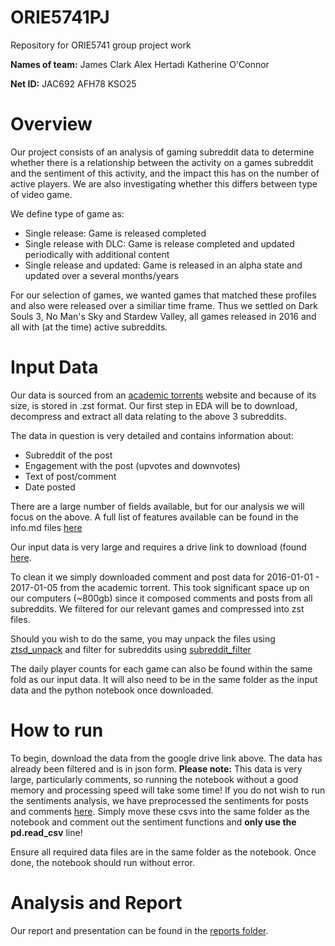 # ORIE5741PJ
Repository for ORIE5741 group project work

**Names of team:**
James Clark
Alex Hertadi
Katherine O'Connor

**Net ID:**
JAC692
AFH78
KSO25

# Overview
Our project consists of an analysis of gaming subreddit data to determine whether there is a relationship between the activity on a games subreddit and the sentiment of this activity, and the impact this has on the number of active players. We are also investigating whether this differs between type of video game.

We define type of game as:
 - Single release: Game is released completed
 - Single release with DLC: Game is release completed and updated periodically with additional content
 - Single release and updated: Game is released in an alpha state and updated over a several months/years

For our selection of games, we wanted games that matched these profiles and also were released over a similiar time frame. Thus we settled on Dark Souls 3, No Man's Sky and Stardew Valley, all games released in 2016 and all with (at the time) active subreddits.

# Input Data
Our data is sourced from an [academic torrents](https://academictorrents.com/details/9c263fc85366c1ef8f5bb9da0203f4c8c8db75f4/tech&filelist=1) website and because of its size, is stored in .zst format. Our first step in EDA will be to download, decompress and extract all data relating to the above 3 subreddits.

The data in question is very detailed and contains information about:
- Subreddit of the post
- Engagement with the post (upvotes and downvotes)
- Text of post/comment
- Date posted

There are a large number of fields available, but for our analysis we will focus on the above. A full list of features available can be found in the info.md files [here](https://drive.filen.io/f/fb67389b-2eb2-42e8-9d2f-474ca153e105#cgZ5eW2NWXuS9n9rVhdnTkPDmZAeuOhk)

Our input data is very large and requires a drive link to download (found [here](https://drive.google.com/drive/folders/1zf7hDntAEjSkgaZHAL7tawRT5hVLaxZ9?usp=sharing).

To clean it we simply downloaded comment and post data for 2016-01-01 - 2017-01-05 from the academic torrent. This took significant space up on our computers (~800gb) since it composed comments and posts from all subreddits. We filtered for our relevant games and compressed into zst files. 

Should you wish to do the same, you may unpack the files using [ztsd_unpack](data_processing/ztsd_unpack.py) and filter for subreddits using [subreddit_filter](data_processing/subreddit_filter.py)

The daily player counts for each game can also be found within the same fold as our input data. It will also need to be in the same folder as the input data and the python notebook once downloaded.

# How to run

To begin, download the data from the google drive link above. The data has already been filtered and is in json form. 
**Please note:** This data is very large, particularly comments, so running the notebook without a good memory and processing speed will take some time! If you do not wish to run the sentiments analysis, we have preprocessed the sentiments for posts and comments [here](https://drive.google.com/drive/folders/1R2RbRyzjkVBQ8fBwrfUX97MMRnrfCk9c). Simply move these csvs into the same folder as the notebook and comment out the sentiment functions and **only use the pd.read_csv** line! 

Ensure all required data files are in the same folder as the notebook. Once done, the notebook should run without error.

# Analysis and Report

Our report and presentation can be found in the [reports folder](report).





